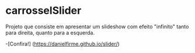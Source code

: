 # carrosselSlider
Projeto que consiste em apresentar um slideshow com efeito "infinito" tanto para direita, quanto para a esquerda.

-[Confira!] (https://danielfirme.github.io/slider/)
